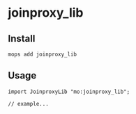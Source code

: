 # joinproxy_lib

## Install
```
mops add joinproxy_lib
```

## Usage
```motoko
import JoinproxyLib "mo:joinproxy_lib";

// example...
```